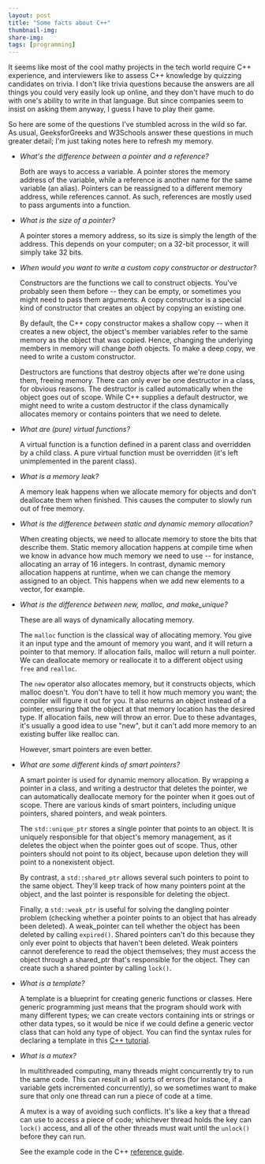 ```yaml
---
layout: post
title: "Some facts about C++"
thumbnail-img: 
share-img: 
tags: [programming]
---
```


It seems like most of the cool mathy projects in the tech world require C++ experience, and interviewers like to assess C++ knowledge by quizzing candidates on trivia. I don't like trivia questions because the answers are all things you could very easily look up online, and they don't have much to do with one's ability to write in that language. But since companies seem to insist on asking them anyway, I guess I have to play their game.

So here are some of the questions I've stumbled across in the wild so far. As usual, GeeksforGreeks and W3Schools answer these questions in much greater detail; I'm just taking notes here to refresh my memory.

- *What's the difference between a pointer and a reference?*
    
    Both are ways to access a variable. A pointer stores the memory address of the variable, while a reference is another name for the same variable (an alias). Pointers can be reassigned to a different memory address, while references cannot. As such, references are mostly used to pass arguments into a function.

- *What is the size of a pointer?*

    A pointer stores a memory address, so its size is simply the length of the address. This depends on your computer; on a 32-bit processor, it will simply take 32 bits.

- *When would you want to write a custom copy constructor or destructor?* 

    Constructors are the functions we call to construct objects. You've probably seen them before -- they can be empty, or sometimes you might need to pass them arguments. A copy constructor is a special kind of constructor that creates an object by copying an existing one.

    By default, the C++ copy constructor makes a shallow copy -- when it creates a new object, the object's member variables refer to the same memory as the object that was copied. Hence, changing the underlying members in memory will change *both* objects. To make a deep copy, we need to write a custom constructor.

    Destructors are functions that destroy objects after we're done using them, freeing memory. There can only ever be one destructor in a class, for obvious reasons. The destructor is called automatically when the object goes out of scope. While C++ supplies a default destructor, we might need to write a custom destructor if the class dynamically allocates memory or contains pointers that we need to delete. 

- *What are (pure) virtual functions?*

    A virtual function is a function defined in a parent class and overridden by a child class. A pure virtual function must be overridden (it's left unimplemented in the parent class).

- *What is a memory leak?*

    A memory leak happens when we allocate memory for objects and don't deallocate them when finished. This causes the computer to slowly run out of free memory. 

- *What is the difference between static and dynamic memory allocation?* 

    When creating objects, we need to allocate memory to store the bits that describe them. Static memory allocation happens at compile time when we know in advance how much memory we need to use -- for instance, allocating an array of 16 integers. In contrast, dynamic memory allocation happens at runtime, when we can change the memory assigned to an object. This happens when we add new elements to a vector, for example.

- *What is the difference between new, malloc, and make_unique?*

    These are all ways of dynamically allocating memory.

    The <code>malloc</code> function is the classical way of allocating memory. You give it an input type and the amount of memory you want, and it will return a pointer to that memory. If allocation fails, malloc will return a null pointer. We can deallocate memory or reallocate it to a different object using <code>free</code> and <code>realloc</code>.

    The <code>new</code> operator also allocates memory, but it constructs objects, which malloc doesn't. You don't have to tell it how much memory you want; the compiler will figure it out for you. It also returns an object instead of a pointer, ensuring that the object at that memory location has the desired type. If allocation fails, new will throw an error. Due to these advantages, it's usually a good idea to use "new", but it can't add more memory to an existing buffer like realloc can. 

    However, smart pointers are even better.

- *What are some different kinds of smart pointers?*

    A smart pointer is used for dynamic memory allocation. By wrapping a pointer in a class, and writing a destructor that deletes the pointer, we can automatically deallocate memory for the pointer when it goes out of scope. There are various kinds of smart pointers, including unique pointers, shared pointers, and weak pointers.

    The <code>std::unique_ptr</code> stores a single pointer that points to an object. It is uniquely responsible for that object's memory management, as it deletes the object when the pointer goes out of scope. Thus, other pointers should not point to its object, because upon deletion they will point to a nonexistent object.

    By contrast, a <code>std::shared_ptr</code> allows several such pointers to point to the same object. They'll keep track of how many pointers point at the object, and the last pointer is responsible for deleting the object. 

    Finally, a <code>std::weak_ptr</code> is useful for solving the dangling pointer problem (checking whether a pointer points to an object that has already been deleted). A weak_pointer can tell whether the object has been deleted by calling
    <code>expired()</code>. Shared pointers can't do this because they only ever point to objects that haven't been deleted. Weak pointers cannot dereference to read the object themselves; they must access the object through a shared_ptr that's responsible for the object. They can create such a shared pointer by calling <code>lock()</code>. 

- *What is a template?*

    A template is a blueprint for creating generic functions or classes. Here generic programming just means that the program should work with many different types; we can create vectors containing ints or strings or other data types, so it would be nice if we could define a generic vector class that can hold any type of object. You can find the syntax rules for declaring a template in this [C++ tutorial](https://www.tutorialspoint.com/cplusplus/cpp_templates.htm). 

- *What is a mutex?*

    In multithreaded computing, many threads might concurrently try to run the same code. This can result in all sorts of errors (for instance, if a variable gets incremented concurrently), so we sometimes want to make sure that only one thread can run a piece of code at a time.

    A mutex is a way of avoiding such conflicts. It's like a key that a thread can use to access a piece of code; whichever thread holds the key can <code>lock()</code> access, and all of the other threads must wait until the <code>unlock()</code> before they can run.

    See the example code in the C++ [reference guide](https://cplusplus.com/reference/mutex/mutex/). 
